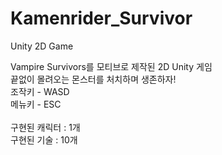 # Kamenrider_Survivor
Unity 2D Game

Vampire Survivors를 모티브로 제작된 2D Unity 게임<br>
끝없이 몰려오는 몬스터를 처치하며 생존하자!<br>
조작키 - WASD<br>
메뉴키 - ESC<br>
<br>
구현된 캐릭터 : 1개<br>
구현된 기술 : 10개<br>
